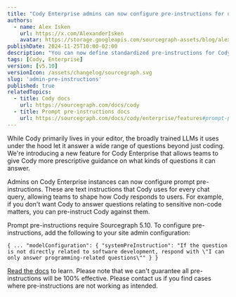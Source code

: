 ```yaml
---
title: "Cody Enterprise admins can now configure pre-instructions for user prompting"
authors:
  - name: Alex Isken
    url: https://x.com/AlexanderIsken
    avatar: https://storage.googleapis.com/sourcegraph-assets/blog/alex_avatar.png
publishDate: 2024-11-25T10:00-02:00
description: "You can now define standardized pre-instructions for Cody to determine how it answers questions or which questions it will answer."
tags: [Cody, Enterprise]
version: [v5.10]
versionIcon: /assets/changelog/sourcegraph.svg
slug: 'admin-pre-instructions'
published: true
relatedTopics:
  - title: Cody docs
    url: https://sourcegraph.com/docs/cody
  - title: Prompt pre-instructions docs
    url: https://sourcegraph.com/docs/cody/enterprise/features#prompt-pre-instructions
---
```


While Cody primarily lives in your editor, the broadly trained LLMs it uses under the hood let it answer a wide range of questions beyond just coding. We're introducing a new feature for Cody Enterprise that allows teams to give Cody more prescriptive guidance on what kinds of questions it can answer.

Admins on Cody Enterprise instances can now configure prompt pre-instructions. These are text instructions that Cody uses for every chat query, allowing teams to shape how Cody responds to users. For example, if you don't want Cody to answer questions relating to sensitive non-code matters, you can pre-instruct Cody against them.

Prompt pre-instructions require Sourcegraph 5.10. To configure pre-instructions, add the following to your site admin configuration:

```{ ... "modelConfiguration": { "systemPreInstruction": "If the question is not directly related to software development, respond with \"I can only answer programming-related questions\"" } }```

[Read the docs](https://sourcegraph.com/docs/cody/enterprise/features#prompt-pre-instructions) to learn. Please note that we can't guarantee all pre-instructions will be 100% effective. Please contact us if you find cases where pre-instructions are not working as intended.